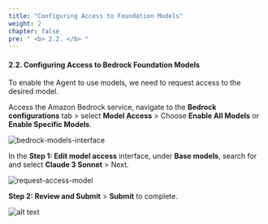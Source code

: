 ```yaml
---
title: "Configuring Access to Foundation Models"
weight: 2
chapter: false
pre: " <b> 2.2. </b> "
---
```


#### **2.2. Configuring Access to Bedrock Foundation Models**

To enable the Agent to use models, we need to request access to the desired model.

Access the Amazon Bedrock service, navigate to the **Bedrock configurations** tab > select **Model Access** > Choose **Enable All Models** or **Enable Specific Models**.

![bedrock-models-interface](/images/2-prerequisites/2.2-configuring-access-to-foundation-model/image.png)

In the **Step 1: Edit model access** interface, under **Base models**, search for and select **Claude 3 Sonnet** > Next.

![request-access-model](/images/2-prerequisites/2.2-configuring-access-to-foundation-model/image-1.png)

**Step 2: Review and Submit** > **Submit** to complete.

![alt text](/images/2-prerequisites/2.2-configuring-access-to-foundation-model/image-2.png)
